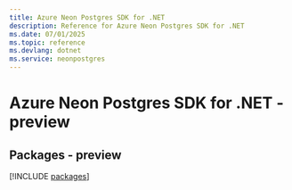 ```yaml
---
title: Azure Neon Postgres SDK for .NET
description: Reference for Azure Neon Postgres SDK for .NET
ms.date: 07/01/2025
ms.topic: reference
ms.devlang: dotnet
ms.service: neonpostgres
---
```

# Azure Neon Postgres SDK for .NET - preview
## Packages - preview
[!INCLUDE [packages](neon-postgres-index.md)]